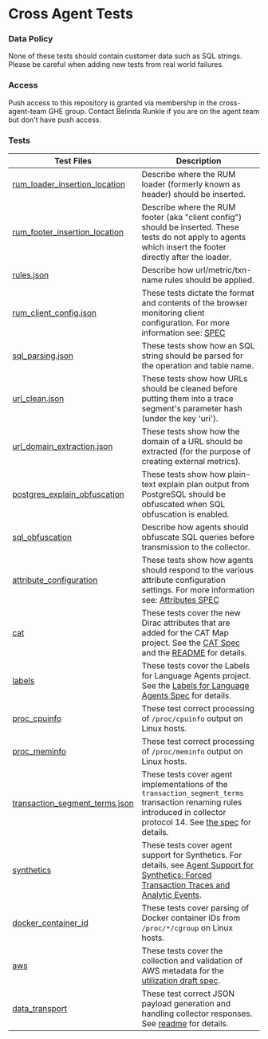 # Cross Agent Tests

### Data Policy

None of these tests should contain customer data such as SQL strings.
Please be careful when adding new tests from real world failures.

### Access

Push access to this repository is granted via membership in the cross-agent-team GHE group. Contact Belinda Runkle if you are on the agent team but don't have push access.

### Tests

| Test Files    | Description   |
| ------------- |-------------|
| [rum_loader_insertion_location](rum_loader_insertion_location) | Describe where the RUM loader (formerly known as header) should be inserted. |
| [rum_footer_insertion_location](rum_footer_insertion_location) | Describe where the RUM footer (aka "client config") should be inserted.  These tests do not apply to agents which insert the footer directly after the loader. |
| [rules.json](rules.json) | Describe how url/metric/txn-name rules should be applied. |
| [rum_client_config.json](rum_client_config.json) | These tests dictate the format and contents of the browser monitoring client configuration.  For more information see: [SPEC](https://monisagent.atlassian.net/wiki/display/eng/BAM+Agent+Auto-Instrumentation) |
| [sql_parsing.json](sql_parsing.json) | These tests show how an SQL string should be parsed for the operation and table name. |
| [url_clean.json](url_clean.json) | These tests show how URLs should be cleaned before putting them into a trace segment's parameter hash (under the key 'uri'). |
| [url_domain_extraction.json](url_domain_extraction.json) | These tests show how the domain of a URL should be extracted (for the purpose of creating external metrics). |
| [postgres_explain_obfuscation](postgres_explain_obfuscation) | These tests show how plain-text explain plan output from PostgreSQL should be obfuscated when SQL obfuscation is enabled. |
| [sql_obfuscation](sql_obfuscation) | Describe how agents should obfuscate SQL queries before transmission to the collector. |
| [attribute_configuration](attribute_configuration.json) | These tests show how agents should respond to the various attribute configuration settings.  For more information see: [Attributes SPEC](https://source.datanerd.us/agents/agent-specs/blob/master/Agent-Attributes-PORTED.md) |
| [cat](cat) | These tests cover the new Dirac attributes that are added for the CAT Map project. See the [CAT Spec](https://source.datanerd.us/agents/agent-specs/blob/master/Cross-Application-Tracing-PORTED.md) and the [README](cat/README.md) for details.|
| [labels](labels.json) | These tests cover the Labels for Language Agents project. See the [Labels for Language Agents Spec](https://monisagent.atlassian.net/wiki/display/eng/Labels+for+Language+Agents) for details.|
| [proc_cpuinfo](proc_cpuinfo) | These test correct processing of `/proc/cpuinfo` output on Linux hosts. |
| [proc_meminfo](proc_meminfo) | These test correct processing of `/proc/meminfo` output on Linux hosts. |
| [transaction_segment_terms.json](transaction_segment_terms.json) | These tests cover agent implementations of the `transaction_segment_terms` transaction renaming rules introduced in collector protocol 14. See [the spec](https://monisagent.atlassian.net/wiki/display/eng/Language+agent+transaction+segment+terms+rules) for details. |
| [synthetics](synthetics) | These tests cover agent support for Synthetics. For details, see [Agent Support for Synthetics: Forced Transaction Traces and Analytic Events](https://source.datanerd.us/agents/agent-specs/blob/master/Synthetics-PORTED.md). |
| [docker_container_id](docker_container_id) | These tests cover parsing of Docker container IDs from `/proc/*/cgroup` on Linux hosts. |
| [aws](aws.json) | These tests cover the collection and validation of AWS metadata for the [utilization draft spec](https://source.datanerd.us/agents/agent-specs/blob/master/Utilization.md). |
| [data_transport](data_transport/data_transport.json) | These test correct JSON payload generation and handling collector responses. See [readme](https://source.datanerd.us/agents/cross_agent_tests/blob/master/data_transport/data_transport.md) for details. |
